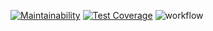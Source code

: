 [![Maintainability](https://api.codeclimate.com/v1/badges/c269667f049ee2c33921/maintainability)](https://codeclimate.com/github/pavelpminaev/learn_proj/maintainability)
[![Test Coverage](https://api.codeclimate.com/v1/badges/c269667f049ee2c33921/test_coverage)](https://codeclimate.com/github/pavelpminaev/learn_proj/test_coverage)
![workflow](https://github.com/pavelpminaev/my_first_workflow/actions/workflows/github-actions.yml/badge.svg)

